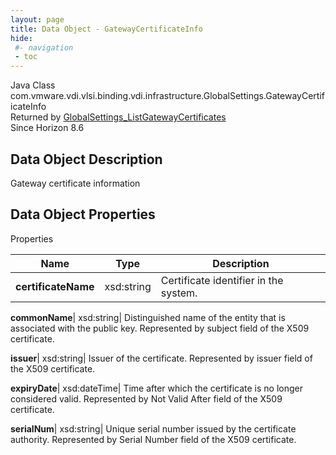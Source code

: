```yaml
---
layout: page
title: Data Object - GatewayCertificateInfo
hide:
 #- navigation
 - toc
---
```






Java Class
    com.vmware.vdi.vlsi.binding.vdi.infrastructure.GlobalSettings.GatewayCertificateInfo  
Returned by
     [GlobalSettings_ListGatewayCertificates](vdi.infrastructure.GlobalSettings.md#listGatewayCertificates)  
Since 
    Horizon 8.6

## Data Object Description 

Gateway certificate information 

## Data Object Properties

Properties

Name |  Type |  Description   
---|---|---  
**certificateName**|  xsd:string|  Certificate identifier in the system.   
  
**commonName**|  xsd:string|  Distinguished name of the entity that is associated with the public key. Represented by subject field of the X509 certificate.   
  
**issuer**|  xsd:string|  Issuer of the certificate. Represented by issuer field of the X509 certificate.   
  
**expiryDate**|  xsd:dateTime|  Time after which the certificate is no longer considered valid. Represented by Not Valid After field of the X509 certificate.   
  
**serialNum**|  xsd:string|  Unique serial number issued by the certificate authority. Represented by Serial Number field of the X509 certificate.   
  
  

  

